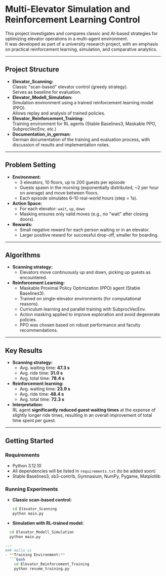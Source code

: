 
# Multi-Elevator Simulation and Reinforcement Learning Control

This project investigates and compares classic and AI-based strategies for optimizing elevator operations in a multi-agent environment.  
It was developed as part of a university research project, with an emphasis on practical reinforcement learning, simulation, and comparative analytics.

---

## Project Structure

- **Elevator_Scanning:**  
  Classic "scan-based" elevator control (greedy strategy).  
  Serves as baseline for evaluation.
- **Elevator_Modell_Simulation:**  
  Simulation environment using a trained reinforcement learning model (PPO).  
  Allows replay and analysis of trained policies.
- **Elevator_Reinforcement_Training:**  
  Training environment for RL agents (Stable Baselines3, Maskable PPO, SubprocVecEnv, etc.)
- **Documentation_in_german:**  
  German documentation of the training and evaluation process, with discussion of results and implementation notes.

---

## Problem Setting

- **Environment:**  
  - 3 elevators, 10 floors, up to 200 guests per episode
  - Guests spawn in the morning (exponentially distributed, ~2 per hour on average) and move between floors.
  - Each episode simulates 6–10 real-world hours (step = 1s).
- **Action Space:**  
  - For each elevator: `wait`, `up`, `down`
  - Masking ensures only valid moves (e.g., no "wait" after closing doors).
- **Rewards:**  
  - Small negative reward for each person waiting or in an elevator.
  - Larger positive reward for successful drop-off, smaller for boarding.

---

## Algorithms

- **Scanning strategy:**  
  - Elevators move continuously up and down, picking up guests as encountered.
- **Reinforcement Learning:**  
  - Maskable Proximal Policy Optimization (PPO) agent (Stable Baselines3).
  - Trained on single-elevator environments (for computational reasons).
  - Curriculum learning and parallel training with SubprocVecEnv.
  - Action masking applied to improve exploration and avoid degenerate policies.
  - PPO was chosen based on robust performance and faculty recommendations.

---

## Key Results

- **Scanning strategy:**  
  - Avg. waiting time: **47.3 s**  
  - Avg. ride time: **31.0 s**  
  - Avg. total time: **78.4 s**
- **Reinforcement learning:**  
  - Avg. waiting time: **23.9 s**  
  - Avg. ride time: **48.4 s**  
  - Avg. total time: **72.3 s**
- **Interpretation:**  
  RL agent **significantly reduced guest waiting times** at the expense of slightly longer ride times, resulting in an overall improvement of total time spent per guest.

---

## Getting Started

### Requirements

- Python 3.12.10
- All dependencies will be listed in `requirements.txt` (to be added soon)
- Stable Baselines3, sb3-contrib, Gymnasium, NumPy, Pygame, Matplotlib

### Running Experiments

- **Classic scan-based control:**  
  ```bash
  cd Elevator_Scanning
  python main.py
  
- **Simulation with RL-trained model:**

```bash
  cd Elevator_Modell_Simulation
  python main.py

---
### Hallo as
- **Training Environment:**
  ```bash
    cd Elevator_Reinforcement_Training
    python resume_training.py

